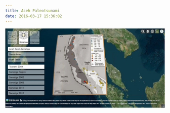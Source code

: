 ```yaml
---
title: Aceh Paleotsunami
date: 2016-03-17 15:36:02
---
```


[![Aceh Paleotsunami Archive](../images/aceh-archive-screenshot.png)](../aceh_paleotsunami/)
